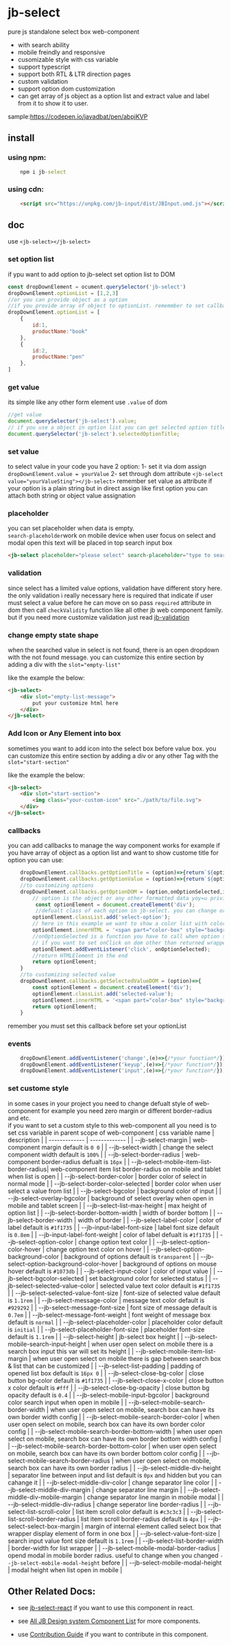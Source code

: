 # jb-select

pure js standalone select box web-component

- with search ability
- mobile freindly and responsive
- cusomizable style with css variable
- support typescript
- support both RTL & LTR direction pages
- custom validation
- support option dom customization
- can get array of js object as a option list and extract value and label from it to show it to user.

sample:<https://codepen.io/javadbat/pen/abpjKVP>

## install

### using npm:
```cmd
    npm i jb-select
```
### using cdn:
```html
    <script src="https://unpkg.com/jb-input/dist/JBInput.umd.js"></script>
```
## doc

use `<jb-select></jb-select>`

### set option list

if ypu want to add option to jb-select set option list to DOM

```js
const dropDownElement = ocument.querySelector('jb-select')
dropDownElement.optionList = [1,2,3]
//or you can provide object as a option
//if you provide array of object to optionList. rememmber to set callbacks as well so component would know how to extract label and value from it.
dropDownElement.optionList = [
    {
        id:1,
        productName:"book"
    },
    {
        id:2,
        productName:"pen"
    },
]

```

### get value

its simple like any other form element use `.value` of dom

```javascript
//get value
document.querySelector('jb-select').value;
// if you use a object in option list you can get selected option title beside value
document.querySelector('jb-select').selectedOptionTitle;
```
### set value

to select value in your code you have 2 option:
1- set it via dom assign `dropDownElement.value = yourValue`
2- set through dom attribute `<jb-select value="yourValueSting"></jb-select>`
remember set value as attribute if your option is a plain string but in direct assign like first option you can attach both string or object value assignation

### placeholder

 you can set placeholder when data is empty.    
 `search-placeholder`work on mobile device when user focus on select and modal open this text will be placed in top search input box

 ```html
 <jb-select placeholder="please select" search-placeholder="type to search"></jb-select>
 ```
### validation
since select has a limited value options, validation have different story here. the only validation i really necessary here is required that indicate if user must select a value before he can move on so pass `required` attribute in dom then call `checkValidity` function like all other jb web component family. but if you need more customize validation just read [jb-validation](https://github.com/javadbat/jb-validation) 

### change empty state shape
when the searched value in select is not found, there is an open dropdown with the not found message.
you can customize this entire section by adding a div with the `slot="empty-list"`

like the example the below:

```html
<jb-select>
    <div slot="empty-list-message">
        put your customize html here
    </div>
</jb-select>
```
### Add Icon or Any Element into box
sometimes you want to add icon into the select box before value box.
you can customize this entire section by adding a div or any other Tag with the `slot="start-section"`

like the example the below:

```html
<jb-select>
    <div slot="start-section">
        <img class="your-custom-icon" src="./path/to/file.svg">
    </div>
</jb-select>
```

### callbacks

you can add callbacks to manage the way component works
for example if you have array of object as a option list and want to show custome title for option you can use:

```js
    dropDownElement.callbacks.getOptionTitle = (option)=>{return`${option.province}-${option.state}-${option.city}`}
    dropDownElement.callbacks.getOptionValue = (option)=>{return`${option.value}`}
    //to customizing options
    dropDownElement.callbacks.getOptionDOM = (option,onOptionSelected,isSelected)=>{
        // option is the object or any other formatted data yoy=u privide to optionList array
         const optionElement = document.createElement('div');
         //defualt class of each option in jb-select. you can change or customize it if you wish
        optionElement.classList.add('select-option');
        // here in this example we want to show a color list with color sample next to it
        optionElement.innerHTML = '<span part="color-box" style="background-color:'+option.colorCode+';width:16px;height:16px"></span>'+'&nbsp;'+option.name;
        //onOptionSelected is a function you have to call when option selected it mostly bind on on option dom clicked'
        // if you want to set onClick on dom other than returned wrapper DOM for example on a color-box you must set value property on it: colorBoxDOM.value = option; colorBoxDOM.addEventListener('click', onOptionSelected);
        optionElement.addEventListener('click', onOptionSelected);
        //return HTMLElement in the end
        return optionElement;
    }
    //to customizing selected value
    dropDownElement.callbacks.getSelectedValueDOM = (option)=>{
        const optionElement = document.createElement('div');
        optionElement.classList.add('selected-value');
        optionElement.innerHTML = '<span part="color-box" style="background-color:'+option.value+';width:16px;height:16px"></span>'+'&nbsp;'+option.name;
        return optionElement;
    }
```

remember you must set this callback before set your optionList

### events

```js
    dropDownElement.addEventListener('change',(e)=>{/*your function*/});
    dropDownElement.addEventListener('keyup',(e)=>{/*your function*/});
    dropDownElement.addEventListener('input',(e)=>{/*your function*/});

```

### set custome style

in some cases in your project you need to change defualt style of web-component for example you need zero margin or different border-radius and etc.  
if you want to set a custom style to this web-component all you need is to set css variable in parent scope of web-component
| css variable name                         | description                                                                                   |
| -------------                             | -------------                                                                                 |
| --jb-select-margin                        | web-component margin default is `0 0`                                                         |
| --jb-select-width                         | change the select component width default is `100%`                                           |
| --jb-select-border-radius                 | web-component border-radius defualt is `16px`                                                 |
| --jb-select-mobile-item-list-border-radius| web-component item list border-radius on mobile and tablet when list is open                  |
| --jb-select-border-color                  | border color of select in normal mode                                                         |
| --jb-select-border-color-selected         | border color when user select a value from list                                               |
| --jb-select-bgcolor                       | background color of input                                                                     |
| --jb-select-overlay-bgcolor               | background of select overlay when open in mobile and tablet screen                            |
| --jb-select-list-max-height               | max height of option list                                                                     |
| --jb-select-border-bottom-width           | width of border bottom                                                                        |
| --jb-select-border-width                  | width of border                                                                               |
| --jb-select-label-color                   | color of label default is `#1f1735`                                                           |
| --jb-input-label-font-size                | label font size default is `0.8em`                                                            |
| --jb-input-label-font-weight              | color of label defualt is `#1f1735`                                                           |
| --jb-select-option-color                  | change option text color                                                                      |
| --jb-select-option-color-hover            | change option text color on hover                                                             |
| --jb-select-option-background-color       | background of options default is `transparent`                                                |
| --jb-select-option-background-color-hover | background of options on mouse hover default is `#1073db`                                     |
| --jb-select-input-color                   | color of input value                                                                          |
| --jb-select-bgcolor-selected              | set background color for selected status                                                      |
| --jb-select-selected-value-color          | selected value text color default is `#1f1735`                                                |
| --jb-select-selected-value-font-size      | font-size of selected value default is `1.1rem`                                               |
| --jb-select-message-color                 | message text color default is `#929292`                                                       |
| --jb-select-message-font-size             | font size of message default is `0.7em`                                                       |
| --jb-select-message-font-weight           | font weight of message box default is `normal`                                                |
| --jb-select-placeholder-color             | placeholder color default is `initial`                                                        |
| --jb-select-placeholder-font-size         | placeholder font-size default is `1.1rem`                                                      |
| --jb-select-height                        | jb-select box height                                                                          |
| --jb-select-mobile-search-input-height    | when user open select on mobile there is a search box input this var will set its height      |
| --jb-select-mobile-item-list-margin       | when user open select on mobile there is gap between search box & list that can be customized |
| --jb-select-list-padding                  | padding of opened list box default is `16px 0`                                                |
| --jb-select-close-bg-color                | close button bg-color default is `#1f1735`                                                    |
| --jb-select-close-x-color                 | close button x color default is `#fff`                                                        |
| --jb-select-close-bg-opacity              | close button bg opacity default is `0.4`                                                      |
| --jb-select-mobile-input-bgcolor          | background color search input when open in mobile                                             |
| --jb-select-mobile-search-border-width    | when user open select on mobile, search box can have its own border width config              |
| --jb-select-mobile-search-border-color    | when user open select on mobile, search box can have its own border color config              |
| --jb-select-mobile-search-border-bottom-width | when user open select on mobile, search box can have its own border bottom width config   |
| --jb-select-mobile-search-border-bottom-color | when user open select on mobile, search box can have its own border bottom color config   |
| --jb-select-mobile-search-border-radius    | when user open select on mobile, search box can have its own border radius                   |
| --jb-select-middle-div-height              | separator line between input and list default is `0px` and hidden but you can cahange it     | 
| --jb-select-middle-div-color               | change separator line color                                                                  |
| --jb-select-middle-div-margin              | change separator line margin                                                                  |
| --jb-select-middle-div-mobile-margin       | change separator line margin in mobile modal                                                  |
| --jb-select-middle-div-radius              | change seperator line border-radius                                                          |
| --jb-select-list-scroll-color              | list item scroll color  default is `#c3c3c3`                                                 |
| --jb-select-list-scroll-border-radius      | list item scroll border-radius default is `4px`                                              |
| --jb-select-select-box-margin              | margin of internal element called select box that wrapper display element of form in one box |
| --jb-select-value-font-size                | search input value font size default is `1.1rem`                                             |
| --jb-select-list-border-width              | border-width for list wrapper                                                                |
| --jb-select-mobile-modal-border-radius     | opend modal in mobile border radius. useful to change when you changed `--jb-select-mobile-modal-height` before |
| --jb-select-mobile-modal-height            | modal height when list open in mobile                                                        |

## Other Related Docs:

- see [jb-select-react](https://github.com/javadbat/jb-select-react) if you want to use this component in react.

- see [All JB Design system Component List](https://github.com/javadbat/design-system/blob/master/docs/component-list.md) for more components.

- use [Contribution Guide](https://github.com/javadbat/design-system/blob/master/docs/contribution-guide.md) if you want to contribute in this component.
